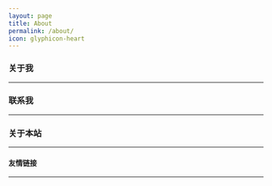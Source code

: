 ```yaml
---
layout: page
title: About
permalink: /about/
icon: glyphicon-heart
---
```


### 关于我

  

---

### 联系我



---

### 关于本站   



---

#### 友情链接


---